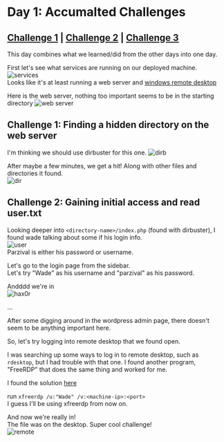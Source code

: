 # Day 1: Accumalted Challenges

## [Challenge 1](#challenge-1-finding-a-hidden-directory-on-the-web-server) | [Challenge 2](#challenge-2-gaining-initial-access-and-reading-user.txt) | [Challenge 3](#challenge-3-finding-mcinventorys-christmas-request)

This day combines what we learned/did from the other days into one day.

First let's see what services are running on our deployed machine.\
![services](https://i.imgur.com/41GPFcz.png)\
Looks like it's at least running a web server and [windows remote desktop](https://www.speedguide.net/port.php?port=3389)

Here is the web server, nothing too important seems to be in the starting directory
![web server](https://i.imgur.com/gcPhMEx.png)

## Challenge 1: Finding a hidden directory on the web server

I'm thinking we should use dirbuster for this one.
![dirb](https://i.imgur.com/iOg4DLs.png)

After maybe a few minutes, we get a hit! Along with other files and directories it found.\
![dir](https://i.imgur.com/fWyLOJy.png)

## Challenge 2: Gaining initial access and read user.txt

Looking deeper into `<directory-name>/index.php` (found with dirbuster), I found wade talking about some if his login info.\
![user](https://i.imgur.com/H4tJ7Pc.png)\
Parzival is either his password or username.

Let's go to the login page from the sidebar.\
Let's try "Wade" as his username and "parzival" as his password.

Andddd we're in\
![hax0r](https://i.imgur.com/Ah5bxVJ.png)

...

After some digging around in the wordpress admin page, there doesn't seem to be anything important here.

So, let's try logging into remote desktop that we found open.

I was searching up some ways to log in to remote desktop, such as `rdesktop`, but I had trouble with that one. I found another program, "FreeRDP" that does the same thing and worked for me.

I found the solution
[here](https://www.linuxquestions.org/questions/linux-networking-3/failed-to-connect-credssp-required-by-server-4175611983/)

run `xfreerdp /u:"Wade" /v:<machine-ip>:<port>`\
I guess I'll be using xfreerdp from now on.

And now we're really in!\
The file was on the desktop. Super cool challenge!\
![remote](https://i.imgur.com/Cd0mZWJ.png)
